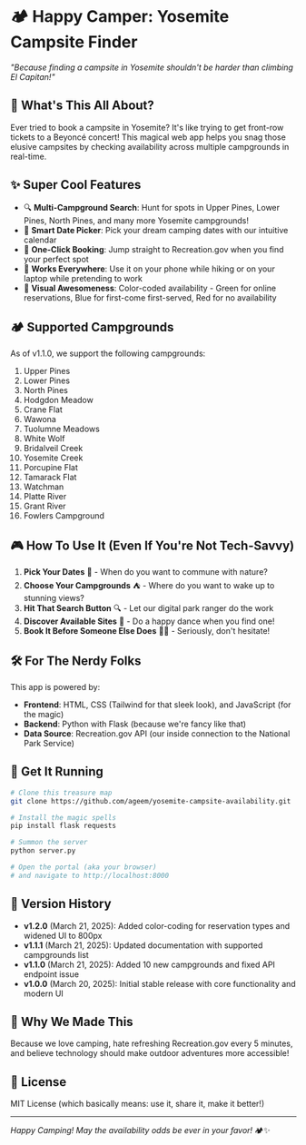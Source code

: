 # 🏕️ Happy Camper: Yosemite Campsite Finder

*"Because finding a campsite in Yosemite shouldn't be harder than climbing El Capitan!"*

## 🌲 What's This All About?

Ever tried to book a campsite in Yosemite? It's like trying to get front-row tickets to a Beyoncé concert! This magical web app helps you snag those elusive campsites by checking availability across multiple campgrounds in real-time.

## ✨ Super Cool Features

- 🔍 **Multi-Campground Search**: Hunt for spots in Upper Pines, Lower Pines, North Pines, and many more Yosemite campgrounds!
- 📅 **Smart Date Picker**: Pick your dream camping dates with our intuitive calendar
- 🚀 **One-Click Booking**: Jump straight to Recreation.gov when you find your perfect spot
- 📱 **Works Everywhere**: Use it on your phone while hiking or on your laptop while pretending to work
- 🎯 **Visual Awesomeness**: Color-coded availability - Green for online reservations, Blue for first-come first-served, Red for no availability

## 🏕️ Supported Campgrounds

As of v1.1.0, we support the following campgrounds:

1. Upper Pines
2. Lower Pines
3. North Pines
4. Hodgdon Meadow
5. Crane Flat
6. Wawona
7. Tuolumne Meadows
8. White Wolf
9. Bridalveil Creek
10. Yosemite Creek
11. Porcupine Flat
12. Tamarack Flat
13. Watchman
14. Platte River
15. Grant River
16. Fowlers Campground

## 🎮 How To Use It (Even If You're Not Tech-Savvy)

1. **Pick Your Dates** 📆 - When do you want to commune with nature?
2. **Choose Your Campgrounds** ⛺ - Where do you want to wake up to stunning views?
3. **Hit That Search Button** 🔍 - Let our digital park ranger do the work
4. **Discover Available Sites** 🎉 - Do a happy dance when you find one!
5. **Book It Before Someone Else Does** 🏃‍♀️ - Seriously, don't hesitate!

## 🛠️ For The Nerdy Folks

This app is powered by:
- **Frontend**: HTML, CSS (Tailwind for that sleek look), and JavaScript (for the magic)
- **Backend**: Python with Flask (because we're fancy like that)
- **Data Source**: Recreation.gov API (our inside connection to the National Park Service)

## 🚀 Get It Running

```bash
# Clone this treasure map
git clone https://github.com/ageem/yosemite-campsite-availability.git

# Install the magic spells
pip install flask requests

# Summon the server
python server.py

# Open the portal (aka your browser)
# and navigate to http://localhost:8000
```

## 📝 Version History

- **v1.2.0** (March 21, 2025): Added color-coding for reservation types and widened UI to 800px
- **v1.1.1** (March 21, 2025): Updated documentation with supported campgrounds list
- **v1.1.0** (March 21, 2025): Added 10 new campgrounds and fixed API endpoint issue
- **v1.0.0** (March 20, 2025): Initial stable release with core functionality and modern UI

## 🌟 Why We Made This

Because we love camping, hate refreshing Recreation.gov every 5 minutes, and believe technology should make outdoor adventures more accessible!

## 📜 License

MIT License (which basically means: use it, share it, make it better!)

---

*Happy Camping! May the availability odds be ever in your favor!* 🏕️✨
